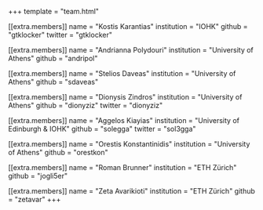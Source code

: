 +++
template = "team.html"

[[extra.members]]
name = "Kostis Karantias"
institution = "IOHK"
github = "gtklocker"
twitter = "gtklocker"

[[extra.members]]
name = "Andrianna Polydouri"
institution = "University of Athens"
github = "andripol"

[[extra.members]]
name = "Stelios Daveas"
institution = "University of Athens"
github = "sdaveas"

[[extra.members]]
name = "Dionysis Zindros"
institution = "University of Athens"
github = "dionyziz"
twitter = "dionyziz"

[[extra.members]]
name = "Aggelos Kiayias"
institution = "University of Edinburgh & IOHK"
github = "solegga"
twitter = "sol3gga"

[[extra.members]]
name = "Orestis Konstantinidis"
institution = "University of Athens"
github = "orestkon"

[[extra.members]]
name = "Roman Brunner"
institution = "ETH Zürich"
github = "jogli5er"

[[extra.members]]
name = "Zeta Avarikioti"
institution = "ETH Zürich"
github = "zetavar"
+++
